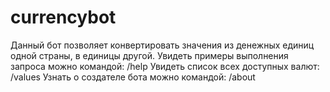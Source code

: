 # currencybot
Данный бот позволяет конвертировать значения из денежных единиц одной страны, в единицы другой.
Увидеть примеры выполнения запроса можно командой: /help
Увидеть список всех доступных валют: /values
Узнать о создателе бота можно командой: /about
#


